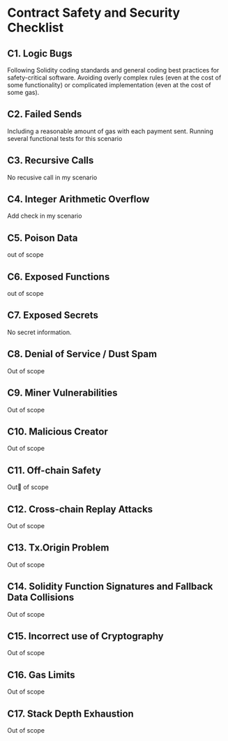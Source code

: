 # Contract Safety and Security Checklist


## C1. Logic Bugs
Following Solidity coding standards and general coding best practices for safety-critical software.
Avoiding overly complex rules (even at the cost of some functionality) or complicated implementation (even at the cost of some gas).

## C2. Failed Sends
Including a reasonable amount of gas with each payment sent.
Running several functional tests for this scenario 

## C3. Recursive Calls
No recusive call in my scenario

## C4. Integer Arithmetic Overflow
Add check in my scenario

## C5. Poison Data
out of scope

## C6. Exposed Functions
out of scope

## C7. Exposed Secrets
No secret information.

## C8. Denial of Service / Dust Spam
Out of scope

## C9. Miner Vulnerabilities
Out of scope

## C10. Malicious Creator
Out of scope

## C11. Off-chain Safety
Out of scope

## C12. Cross-chain Replay Attacks
Out of scope

## C13. Tx.Origin Problem
Out of scope

## C14. Solidity Function Signatures and Fallback Data Collisions
Out of scope

## C15. Incorrect use of Cryptography
Out of scope

## C16. Gas Limits
Out of scope

## C17. Stack Depth Exhaustion
Out of scope

